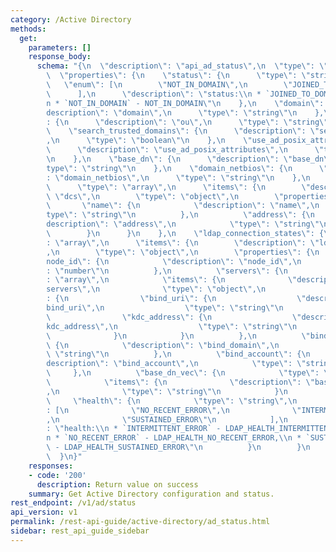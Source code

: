```yaml
---
category: /Active Directory
methods:
  get:
    parameters: []
    response_body:
      schema: "{\n  \"description\": \"api_ad_status\",\n  \"type\": \"object\",\n\
        \  \"properties\": {\n    \"status\": {\n      \"type\": \"string\",\n   \
        \   \"enum\": [\n        \"NOT_IN_DOMAIN\",\n        \"JOINED_TO_DOMAIN\"\n\
        \      ],\n      \"description\": \"status:\\n * `JOINED_TO_DOMAIN` - JOINED_TO_DOMAIN,\\\
        n * `NOT_IN_DOMAIN` - NOT_IN_DOMAIN\"\n    },\n    \"domain\": {\n      \"\
        description\": \"domain\",\n      \"type\": \"string\"\n    },\n    \"ou\"\
        : {\n      \"description\": \"ou\",\n      \"type\": \"string\"\n    },\n\
        \    \"search_trusted_domains\": {\n      \"description\": \"search_trusted_domains\"\
        ,\n      \"type\": \"boolean\"\n    },\n    \"use_ad_posix_attributes\": {\n\
        \      \"description\": \"use_ad_posix_attributes\",\n      \"type\": \"boolean\"\
        \n    },\n    \"base_dn\": {\n      \"description\": \"base_dn\",\n      \"\
        type\": \"string\"\n    },\n    \"domain_netbios\": {\n      \"description\"\
        : \"domain_netbios\",\n      \"type\": \"string\"\n    },\n    \"dcs\": {\n\
        \      \"type\": \"array\",\n      \"items\": {\n        \"description\":\
        \ \"dcs\",\n        \"type\": \"object\",\n        \"properties\": {\n   \
        \       \"name\": {\n            \"description\": \"name\",\n            \"\
        type\": \"string\"\n          },\n          \"address\": {\n            \"\
        description\": \"address\",\n            \"type\": \"string\"\n          }\n\
        \        }\n      }\n    },\n    \"ldap_connection_states\": {\n      \"type\"\
        : \"array\",\n      \"items\": {\n        \"description\": \"ldap_connection_states\"\
        ,\n        \"type\": \"object\",\n        \"properties\": {\n          \"\
        node_id\": {\n            \"description\": \"node_id\",\n            \"type\"\
        : \"number\"\n          },\n          \"servers\": {\n            \"type\"\
        : \"array\",\n            \"items\": {\n              \"description\": \"\
        servers\",\n              \"type\": \"object\",\n              \"properties\"\
        : {\n                \"bind_uri\": {\n                  \"description\": \"\
        bind_uri\",\n                  \"type\": \"string\"\n                },\n\
        \                \"kdc_address\": {\n                  \"description\": \"\
        kdc_address\",\n                  \"type\": \"string\"\n                }\n\
        \              }\n            }\n          },\n          \"bind_domain\":\
        \ {\n            \"description\": \"bind_domain\",\n            \"type\":\
        \ \"string\"\n          },\n          \"bind_account\": {\n            \"\
        description\": \"bind_account\",\n            \"type\": \"string\"\n     \
        \     },\n          \"base_dn_vec\": {\n            \"type\": \"array\",\n\
        \            \"items\": {\n              \"description\": \"base_dn_vec\"\
        ,\n              \"type\": \"string\"\n            }\n          },\n     \
        \     \"health\": {\n            \"type\": \"string\",\n            \"enum\"\
        : [\n              \"NO_RECENT_ERROR\",\n              \"INTERMITTENT_ERROR\"\
        ,\n              \"SUSTAINED_ERROR\"\n            ],\n            \"description\"\
        : \"health:\\n * `INTERMITTENT_ERROR` - LDAP_HEALTH_INTERMITTENT_ERROR,\\\
        n * `NO_RECENT_ERROR` - LDAP_HEALTH_NO_RECENT_ERROR,\\n * `SUSTAINED_ERROR`\
        \ - LDAP_HEALTH_SUSTAINED_ERROR\"\n          }\n        }\n      }\n    }\n\
        \  }\n}"
    responses:
    - code: '200'
      description: Return value on success
    summary: Get Active Directory configuration and status.
rest_endpoint: /v1/ad/status
api_version: v1
permalink: /rest-api-guide/active-directory/ad_status.html
sidebar: rest_api_guide_sidebar
---
```

